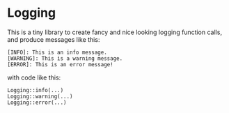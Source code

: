# Logging

This is a tiny library to create fancy and nice looking logging function calls,
and produce messages like this:
````
[INFO]: This is an info message.
[WARNING]: This is a warning message.
[ERROR]: This is an error message!
````
with code like this:
````
Logging::info(...)
Logging::warning(...)
Logging::error(...)
````
